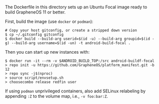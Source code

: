 The Dockerfile in this directory sets up an Ubuntu Focal image ready to build
GrapheneOS 11 or better.

First, build the image (use `docker` or `podman`):
```
# Copy your host gitconfig, or create a stripped down version
$ cp ~/.gitconfig gitconfig
$ docker build --build-arg userid=$(id -u) --build-arg groupid=$(id -g) --build-arg username=$(id -un) -t android-build-focal .
```

Then you can start up new instances with:
```
$ docker run -it --rm -v $ANDROID_BUILD_TOP:/src android-buildf-focal
> repo init -u https://github.com/GrapheneOS/platform_manifest.git -b 12
> repo sync -j$(nproc)
> source script/envsetup.sh
> choosecombo release redfin user 
```
If using `podman` unprivileged containers, also add SELinux relabeling by appending `:Z` to the
volume map, i.e., `-v foo:bar:Z`.

